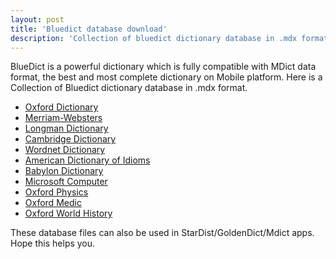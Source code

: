 ```yaml
---
layout: post
title: 'Bluedict database download'
description: 'Collection of bluedict dictionary database in .mdx format.'
---
```

BlueDict is a powerful dictionary which is fully compatible with MDict data format, the best and most complete dictionary on Mobile platform. Here is a Collection of Bluedict dictionary database in .mdx format.

 - [Oxford Dictionary](https://drive.google.com/open?id=0B2E-lSIkf7FGcGcwclI3ZmtZTW8) 
 - [Merriam-Websters ](https://drive.google.com/open?id=0B2E-lSIkf7FGM3R3amR5dDhMWWM) 
 - [Longman Dictionary](http://uptobox.com/e86bmrxcbf95)  
 - [ Cambridge Dictionary  ](http://dl.softgozar.com/Files/Mobile/Android/Cambridge_Advanced_Learners_Dictionary_SoftGozar.com.mdx)
 - [Wordnet Dictionary](http://dl.softgozar.com/Files/Mobile/Android/WordNet_3.0_SoftGozar.com.mdx)  
 - [American Dictionary of Idioms ](http://dl.softgozar.com/Files/Mobile/Android/The_American_Heritage_Dictionary_of_Idioms_SoftGozar.com.mdx)
 - [Babylon Dictionary ](http://dl.softgozar.com/Files/Mobile/Android/BD_Babylon_English-English_Dictionary_SoftGozar.com.mdx) 
 - [Microsoft Computer](https://drive.google.com/open?id=0B2E-lSIkf7FGX0JLcHZvX2hsWlk)   
 - [Oxford Physics ](https://pdawiki.com/forum/forum.php?mod=attachment&aid=NDIwNjh8NDFiNjI3Nzh8MTUwNjA2MzY3OXwwfDEyOTYw) 
 - [Oxford Medic ](https://pdawiki.com/forum/forum.php?mod=attachment&aid=NDIwNjZ8NjFmYWY1OTh8MTUwNjA2MzY3OXwwfDEyOTYw)
 - [Oxford World History ](https://pdawiki.com/forum/forum.php?mod=attachment&aid=NDIwNjl8YmE1N2ZiMDN8MTUwNjA2MzY3OXwwfDEyOTYw) 

These database files can also be used in StarDist/GoldenDict/Mdict apps. Hope this helps you.
